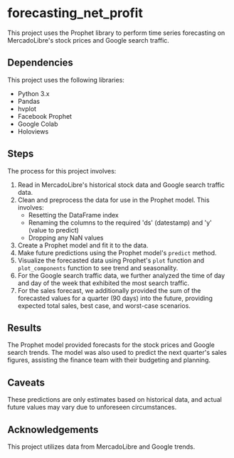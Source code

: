 # forecasting_net_profit

This project uses the Prophet library to perform time series forecasting on MercadoLibre's stock prices and Google search traffic.

## Dependencies

This project uses the following libraries:

- Python 3.x
- Pandas
- hvplot
- Facebook Prophet
- Google Colab
- Holoviews

## Steps

The process for this project involves:

1. Read in MercadoLibre's historical stock data and Google search traffic data.
2. Clean and preprocess the data for use in the Prophet model. This involves:
   - Resetting the DataFrame index
   - Renaming the columns to the required 'ds' (datestamp) and 'y' (value to predict)
   - Dropping any NaN values
3. Create a Prophet model and fit it to the data.
4. Make future predictions using the Prophet model's `predict` method.
5. Visualize the forecasted data using Prophet's `plot` function and `plot_components` function to see trend and seasonality.
6. For the Google search traffic data, we further analyzed the time of day and day of the week that exhibited the most search traffic.
7. For the sales forecast, we additionally provided the sum of the forecasted values for a quarter (90 days) into the future, providing expected total sales, best case, and worst-case scenarios.

## Results

The Prophet model provided forecasts for the stock prices and Google search trends. The model was also used to predict the next quarter's sales figures, assisting the finance team with their budgeting and planning.

## Caveats

These predictions are only estimates based on historical data, and actual future values may vary due to unforeseen circumstances.

## Acknowledgements

This project utilizes data from MercadoLibre and Google trends.
